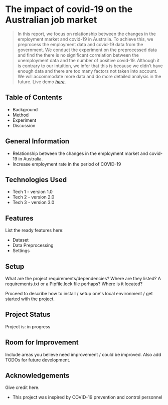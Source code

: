 # The impact of covid-19 on the Australian job market
> In this report, we focus on relationship between the changes in the employment market and covid-19 in Australia. To achieve this, we preprocess the employment data and covid-19 data from the government. We conduct the experiment on the preprocessed data and find the there is no significant correlation between the unemployment data and the number of positive covid-19. Although it is contrary to our intuition, we infer that this is because we didn’t have enough data and there are too many factors not taken into account. We will accommodate more data and do more detailed analysis in the future.
> Live demo [_here_](https://www.example.com). <!-- If you have the project hosted somewhere, include the link here. -->

## Table of Contents
* Background
* Method
* Experiment
* Discussion
<!-- * [License](#license) -->


## General Information
- Relationship between the changes in the employment market and covid-19 in Australia.
- Increase employment rate in the period of COVID-19
<!-- You don't have to answer all the questions - just the ones relevant to your project. -->


## Technologies Used
- Tech 1 - version 1.0
- Tech 2 - version 2.0
- Tech 3 - version 3.0


## Features
List the ready features here:
- Dataset
- Data Preprocessing
- Settings




## Setup
What are the project requirements/dependencies? Where are they listed? A requirements.txt or a Pipfile.lock file perhaps? Where is it located?

Proceed to describe how to install / setup one's local environment / get started with the project.


## Project Status
Project is: in progress


## Room for Improvement
Include areas you believe need improvement / could be improved. Also add TODOs for future development.



## Acknowledgements
Give credit here.
- This project was inspired by COVID-19 prevention and control personnel

